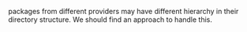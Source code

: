 packages from different providers may have different hierarchy in their directory structure. We should find an approach to handle this.
